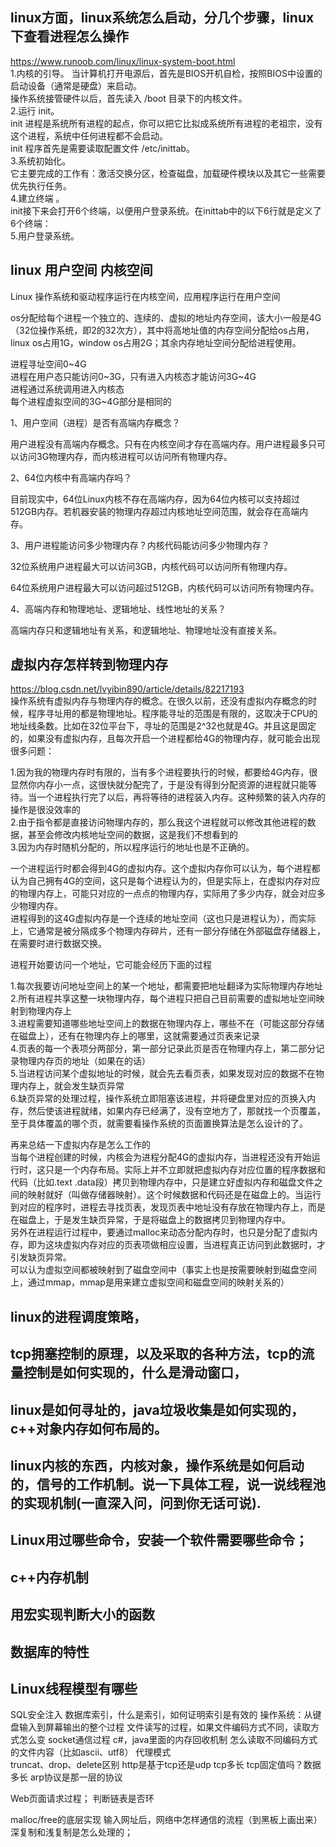 ## linux方面，linux系统怎么启动，分几个步骤，linux下查看进程怎么操作   
https://www.runoob.com/linux/linux-system-boot.html   
1.内核的引导。
当计算机打开电源后，首先是BIOS开机自检，按照BIOS中设置的启动设备（通常是硬盘）来启动。    
操作系统接管硬件以后，首先读入 /boot 目录下的内核文件。     
2.运行 init。   
init 进程是系统所有进程的起点，你可以把它比拟成系统所有进程的老祖宗，没有这个进程，系统中任何进程都不会启动。   
init 程序首先是需要读取配置文件 /etc/inittab。     
3.系统初始化。      
它主要完成的工作有：激活交换分区，检查磁盘，加载硬件模块以及其它一些需要优先执行任务。     
4.建立终端 。     
init接下来会打开6个终端，以便用户登录系统。在inittab中的以下6行就是定义了6个终端：    
5.用户登录系统。   

## linux 用户空间 内核空间  
Linux 操作系统和驱动程序运行在内核空间，应用程序运行在用户空间  

os分配给每个进程一个独立的、连续的、虚拟的地址内存空间，该大小一般是4G（32位操作系统，即2的32次方），其中将高地址值的内存空间分配给os占用，linux os占用1G，window os占用2G；其余内存地址空间分配给进程使用。   

进程寻址空间0~4G    
进程在用户态只能访问0~3G，只有进入内核态才能访问3G~4G       
进程通过系统调用进入内核态      
每个进程虚拟空间的3G~4G部分是相同的        


1、用户空间（进程）是否有高端内存概念？   

用户进程没有高端内存概念。只有在内核空间才存在高端内存。用户进程最多只可以访问3G物理内存，而内核进程可以访问所有物理内存。   

2、64位内核中有高端内存吗？   

目前现实中，64位Linux内核不存在高端内存，因为64位内核可以支持超过512GB内存。若机器安装的物理内存超过内核地址空间范围，就会存在高端内存。  

3、用户进程能访问多少物理内存？内核代码能访问多少物理内存？  

32位系统用户进程最大可以访问3GB，内核代码可以访问所有物理内存。  

64位系统用户进程最大可以访问超过512GB，内核代码可以访问所有物理内存。   

4、高端内存和物理地址、逻辑地址、线性地址的关系？   

高端内存只和逻辑地址有关系，和逻辑地址、物理地址没有直接关系。   

## 虚拟内存怎样转到物理内存
https://blog.csdn.net/lvyibin890/article/details/82217193     
操作系统有虚拟内存与物理内存的概念。在很久以前，还没有虚拟内存概念的时候，程序寻址用的都是物理地址。程序能寻址的范围是有限的，这取决于CPU的地址线条数。比如在32位平台下，寻址的范围是2^32也就是4G。并且这是固定的，如果没有虚拟内存，且每次开启一个进程都给4G的物理内存，就可能会出现很多问题：  

1.因为我的物理内存时有限的，当有多个进程要执行的时候，都要给4G内存，很显然你内存小一点，这很快就分配完了，于是没有得到分配资源的进程就只能等待。当一个进程执行完了以后，再将等待的进程装入内存。这种频繁的装入内存的操作是很没效率的      
2.由于指令都是直接访问物理内存的，那么我这个进程就可以修改其他进程的数据，甚至会修改内核地址空间的数据，这是我们不想看到的     
3.因为内存时随机分配的，所以程序运行的地址也是不正确的。       

一个进程运行时都会得到4G的虚拟内存。这个虚拟内存你可以认为，每个进程都认为自己拥有4G的空间，这只是每个进程认为的，但是实际上，在虚拟内存对应的物理内存上，可能只对应的一点点的物理内存，实际用了多少内存，就会对应多少物理内存。     
进程得到的这4G虚拟内存是一个连续的地址空间（这也只是进程认为），而实际上，它通常是被分隔成多个物理内存碎片，还有一部分存储在外部磁盘存储器上，在需要时进行数据交换。  

进程开始要访问一个地址，它可能会经历下面的过程

1.每次我要访问地址空间上的某一个地址，都需要把地址翻译为实际物理内存地址   
2.所有进程共享这整一块物理内存，每个进程只把自己目前需要的虚拟地址空间映射到物理内存上   
3.进程需要知道哪些地址空间上的数据在物理内存上，哪些不在（可能这部分存储在磁盘上），还有在物理内存上的哪里，这就需要通过页表来记录   
4.页表的每一个表项分两部分，第一部分记录此页是否在物理内存上，第二部分记录物理内存页的地址（如果在的话）   
5.当进程访问某个虚拟地址的时候，就会先去看页表，如果发现对应的数据不在物理内存上，就会发生缺页异常    
6.缺页异常的处理过程，操作系统立即阻塞该进程，并将硬盘里对应的页换入内存，然后使该进程就绪，如果内存已经满了，没有空地方了，那就找一个页覆盖，至于具体覆盖的哪个页，就需要看操作系统的页面置换算法是怎么设计的了。   

再来总结一下虚拟内存是怎么工作的    
当每个进程创建的时候，内核会为进程分配4G的虚拟内存，当进程还没有开始运行时，这只是一个内存布局。实际上并不立即就把虚拟内存对应位置的程序数据和代码（比如.text .data段）拷贝到物理内存中，只是建立好虚拟内存和磁盘文件之间的映射就好（叫做存储器映射）。这个时候数据和代码还是在磁盘上的。当运行到对应的程序时，进程去寻找页表，发现页表中地址没有存放在物理内存上，而是在磁盘上，于是发生缺页异常，于是将磁盘上的数据拷贝到物理内存中。    
另外在进程运行过程中，要通过malloc来动态分配内存时，也只是分配了虚拟内存，即为这块虚拟内存对应的页表项做相应设置，当进程真正访问到此数据时，才引发缺页异常。   
可以认为虚拟空间都被映射到了磁盘空间中（事实上也是按需要映射到磁盘空间上，通过mmap，mmap是用来建立虚拟空间和磁盘空间的映射关系的）    

## linux的进程调度策略，

## tcp拥塞控制的原理，以及采取的各种方法，tcp的流量控制是如何实现的，什么是滑动窗口，

## linux是如何寻址的，java垃圾收集是如何实现的，c++对象内存如何布局的。

## linux内核的东西，内核对象，操作系统是如何启动的，信号的工作机制。说一下具体工程，说一说线程池的实现机制(一直深入问，问到你无话可说).

## Linux用过哪些命令，安装一个软件需要哪些命令；

## c++内存机制

## 用宏实现判断大小的函数

## 数据库的特性

## Linux线程模型有哪些

SQL安全注入
数据库索引，什么是索引，如何证明索引是有效的
操作系统：从键盘输入到屏幕输出的整个过程
文件读写的过程，如果文件编码方式不同，读取方式怎么变
socket通信过程
c#，java里面的内存回收机制
怎么读取不同编码方式的文件内容（比如ascii、utf8）
代理模式  
truncat、drop、delete区别
http是基于tcp还是udp
tcp多长
tcp固定值吗？数据多长
arp协议是那一层的协议

Web页面请求过程；
判断链表是否环

malloc/free的底层实现
输入网址后，网络中怎样通信的流程（到黑板上画出来）
深复制和浅复制是怎么处理的；


